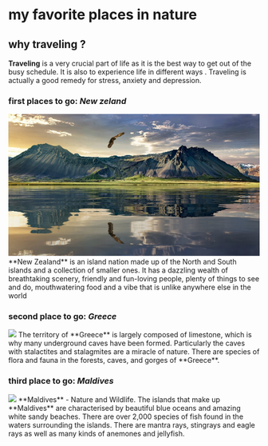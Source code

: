 # my favorite places in nature
## why traveling ?
**Traveling**  is a very crucial part of life as it is the best way to get out of the busy schedule. It is also to experience life in different ways . Traveling is actually a good remedy for stress, anxiety and depression.

### first places to go: *New zeland*
<img src="1.jpg">
**New Zealand** is an island nation made up of the North and South islands and a collection of smaller ones. It has a dazzling wealth of breathtaking scenery, friendly and fun-loving people, plenty of things to see and do, mouthwatering food  and a vibe that is unlike anywhere else in the world

### second place to go: *Greece*
<img src="2.jpg">
The territory of **Greece** is largely composed of limestone, which is why many underground caves have been formed. Particularly the caves with stalactites and stalagmites are a miracle of nature. There are species of flora and fauna in the forests, caves, and gorges of **Greece**.

### third place to go: *Maldives*
<img src="3.jpeg">
**Maldives** - Nature and Wildlife. The islands that make up **Maldives** are characterised by beautiful blue oceans and amazing white sandy beaches. There are over 2,000 species of fish found in the waters surrounding the islands. There are mantra rays, stingrays and eagle rays as well as many kinds of anemones and jellyfish.
